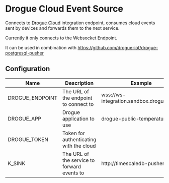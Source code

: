 # Drogue Cloud Event Source

Connects to [Drogue Cloud](https://github.com/drogue-iot/drogue-cloud) integration endpoint, consumes cloud events sent by devices and forwards them to the next service.

Currently it only connects to the Websocket Endpoint.

It can be used in combination with https://github.com/drogue-iot/drogue-postgresql-pusher

## Configuration

| Name | Description | Example |
| ---- | ----------- | ------- |
DROGUE_ENDPOINT | The URL of the endpoint to connect to | wss://ws-integration.sandbox.drogue.cloud |
DROGUE_APP | Drogue application to use | drogue-public-temperature |
DROGUE_TOKEN | Token for authenticating with the cloud |
K_SINK | The URL of the service to forward events to | http://timescaledb-pusher |
